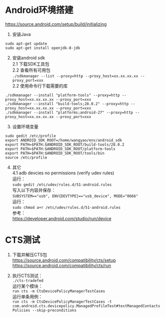 # Android环境搭建
https://source.android.com/setup/build/initializing

1. 安装Java
```
sudo apt-get update
sudo apt-get install openjdk-8-jdk
```
2. 安装android sdk  
2.1 下载SDK工具包  
2.2 查看所有可用包  
`./sdkmanager --list --proxy=http --proxy_host=xx.xx.xx.xx --proxy_port=xxx`  
2.2 使用命令行下载需要的库  
```
./sdkmanager --install "platform-tools" --proxy=http --proxy_host=xx.xx.xx.xx --proxy_port=xxx
./sdkmanager --install "build-tools;28.0.2" --proxy=http --proxy_host=xx.xx.xx.xx --proxy_port=xxx
./sdkmanager --install "platforms;android-27" --proxy=http --proxy_host=xx.xx.xx.xx --proxy_port=xxx
```
3. 设置环境变量  
```
sudo gedit /etc/profile
export ANDROID_SDK_ROOT=/home/wangyao/env/android_sdk
export PATH=$PATH:$ANDROID_SDK_ROOT/build-tools/28.0.2
export PATH=$PATH:$ANDROID_SDK_ROOT/platform-tools
export PATH=$PATH:$ANDROID_SDK_ROOT/tools/bin
source /etc/profile
```
4. 其它  
4.1 adb devcies no permissions (verify udev rules)  
运行：  
`sudo gedit /etc/udev/rules.d/51-android.rules`  
写入以下内容并保存：  
`SUBSYSTEM=="usb", ENV{DEVTYPE}=="usb_device", MODE="0666"`  
运行：  
`sudo chmod a+r /etc/udev/rules.d/51-android.rules`  
参考：  
https://developer.android.com/studio/run/device

# CTS测试
1. 下载并解压CTS包  
https://source.android.com/compatibility/cts/setup  
https://source.android.com/compatibility/cts/run

2. 执行CTS测试：  
`./cts-tradefed`  
运行某个模块：  
`run cts -m CtsDevicePolicyManagerTestCases`  
运行单条用例：  
`run cts -m CtsDevicePolicyManagerTestCases -t com.android.cts.devicepolicy.ManagedProfileTest#testManagedContactsPolicies --skip-preconditions`  

